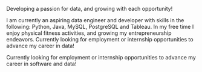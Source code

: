 Developing a passion for data, and growing with each opportunity!

I am currently an aspiring data engineer and developer with skills in the following: Python, Java, MySQL, PostgreSQL and Tableau. In my free time I enjoy physical fitness activities, and growing my entrepreneurship endeavors. Currently looking for employment or internship opportunities to advance my career in data! 

Currently looking for employment or internship opportunities to advance my career in software and data!
